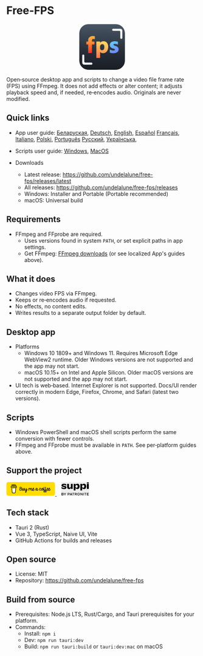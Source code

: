 # Free‑FPS

<p align="center">
  <img src="app/src/md/logo.png" alt="Free‑FPS logo" width="120" style="border-radius: 24px;">
</p>

Open‑source desktop app and scripts to change a video file frame rate \(FPS\) using FFmpeg. It does not add effects or alter content; it adjusts playback speed and, if needed, re‑encodes audio. Originals are never modified.

## Quick links

- App user guide: 
  [Беларуская](app/src/md/by.MD), [Deutsch](app/src/md/de.MD), [English](app/src/md/en.MD), [Español](app/src/md/es.MD)
  [Français](app/src/md/fr.MD), [Italiano](app/src/md/it.MD), [Polski](app/src/md/pl.MD), [Português](app/src/md/pt.MD)
  [Русский](app/src/md/ru.MD), [Українська](app/src/md/ua.MD),

- Scripts user guide: [Windows](scripts/win/README.md), [MacOS](scripts/unix/README.md)

- Downloads
    - Latest release: https://github.com/undelalune/free-fps/releases/latest
    - All releases: https://github.com/undelalune/free-fps/releases
    - Windows: Installer and Portable \(Portable recommended\)
    - macOS: Universal build

## Requirements

- FFmpeg and FFprobe are required.
    - Uses versions found in system `PATH`, or set explicit paths in app settings.
    - Get FFmpeg: [FFmpeg downloads](https://ffmpeg.org/download.html) (or see localized App's guides above).

## What it does

- Changes video FPS via FFmpeg.
- Keeps or re‑encodes audio if requested.
- No effects, no content edits.
- Writes results to a separate output folder by default.

## Desktop app

- Platforms
    - Windows 10 1809\+ and Windows 11. Requires Microsoft Edge WebView2 runtime. Older Windows versions are not supported and the app may not start.
    - macOS 10.15\+ on Intel and Apple Silicon. Older macOS versions are not supported and the app may not start.
- UI tech is web‑based. Internet Explorer is not supported. Docs/UI render correctly in modern Edge, Firefox, Chrome, and Safari \(latest two versions\).

## Scripts

- Windows PowerShell and macOS shell scripts perform the same conversion with fewer controls.
- FFmpeg and FFprobe must be available in `PATH`. See per‑platform guides above.

## Support the project

<a href="https://buymeacoffee.com/undelalune" target="_blank" rel="noopener">
  <img src="app/src/md/bmc-logo.svg" alt="Buy Me a Coffee" height="36">
</a>
&nbsp;&nbsp;
<a href="https://suppi.pl/undelalune" target="_blank" rel="noopener">
  <img src="app/src/md/suppi-logo.svg" alt="Suppi" height="36">
</a>

## Tech stack

- Tauri 2 \(Rust\)
- Vue 3, TypeScript, Naive UI, Vite
- GitHub Actions for builds and releases

## Open source

- License: MIT
- Repository: https://github.com/undelalune/free-fps

## Build from source

- Prerequisites: Node.js LTS, Rust/Cargo, and Tauri prerequisites for your platform.
- Commands:
    - Install: `npm i`
    - Dev: `npm run tauri:dev`
    - Build: `npm run tauri:build` or `tauri:dev:mac` on macOS
